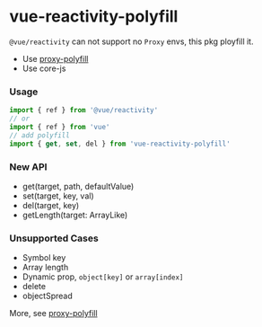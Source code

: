 # vue-reactivity-polyfill

`@vue/reactivity` can not support no `Proxy` envs, this pkg ployfill it.

- Use [proxy-polyfill](https://github.com/GoogleChrome/proxy-polyfill)
- Use core-js

### Usage

```js
import { ref } from '@vue/reactivity'
// or
import { ref } from 'vue'
// add polyfill
import { get, set, del } from 'vue-reactivity-polyfill'
```

### New API

- get(target, path, defaultValue)
- set(target, key, val)
- del(target, key)
- getLength(target: ArrayLike)

### Unsupported Cases

- Symbol key
- Array length
- Dynamic prop, `object[key]` or `array[index]`
- delete
- objectSpread

More, see [proxy-polyfill](https://github.com/GoogleChrome/proxy-polyfill#readme)
